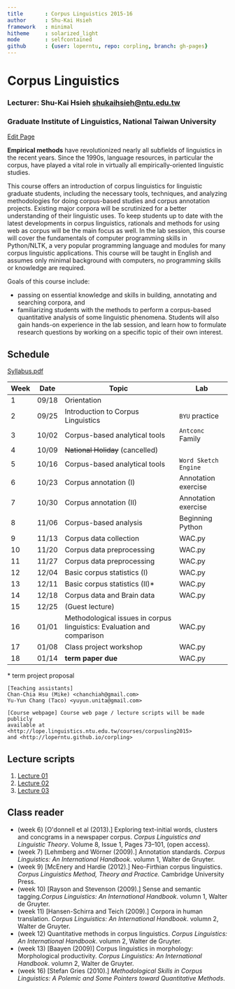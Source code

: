 ```yaml
---
title       : Corpus Linguistics 2015-16
author      : Shu-Kai Hsieh
framework   : minimal
hitheme     : solarized_light
mode        : selfcontained
github      : {user: loperntu, repo: corpling, branch: gh-pages}
---
```


# Corpus Linguistics

### Lecturer: Shu-Kai Hsieh <shukaihsieh@ntu.edu.tw>
### Graduate Institute of Linguistics, National Taiwan University
<a href="http://prose.io/#{{site.github.user}}/{{site.github.repo}}/edit/gh-pages/index.Rmd" class="button icon edit">Edit Page</a>




**Empirical methods** have revolutionized nearly all subfields of linguistics in the recent years. Since the 1990s, language resources, in particular the corpus, have played a vital role in virtually all empirically-oriented linguistic studies.

This course offers an introduction of corpus linguistics for linguistic graduate students, including the necessary tools, techniques, and analyzing methodologies for doing corpus-based studies and corpus annotation projects. Existing major corpora will be scrutinized for a better understanding of their linguistic uses. To keep students up to date with the latest developments in corpus linguistics, rationals and methods for using web as corpus will be the main focus as well. In the lab session, this course will cover the fundamentals of computer programming skills in Python/NLTK, a very popular programming language and modules for many corpus linguistic applications. This course will be taught in English and assumes only minimal background with computers, no programming skills or knowledge are required. 

Goals of this course include: 
- passing on essential knowledge and skills in building, annotating and searching corpora, and 
- familiarizing students with the methods to perform a corpus-based quantitative analysis of some linguistic phenomena. Students will also gain hands-on experience in the lab session, and learn how to formulate research questions by working on a specific topic of their own interest.



## Schedule
[Syllabus.pdf](corpus_syllabus15.pdf)


Week | Date   | Topic         | Lab
-----|:------:| ---           | ---
1    | 09/18  | Orientation   | 
2    | 09/25  | Introduction to Corpus Linguistics | `BYU` practice
3    | 10/02  | Corpus-based analytical tools    | `Antconc` Family
4    | 10/09  | ~~National Holiday~~ (cancelled) | 
5    | 10/16	| Corpus-based analytical tools | `Word Sketch Engine`
6    | 10/23	| Corpus annotation (I) | Annotation exercise 
7    | 10/30  | Corpus annotation (II)         | Annotation exercise 
8    | 11/06	| Corpus-based analysis          | Beginning Python
9    | 11/13	| Corpus data collection         | WAC.py
10   | 11/20	| Corpus data preprocessing      | WAC.py
11 	 | 11/27	| Corpus data preprocessing      | WAC.py
12 	 | 12/04	| Basic corpus statistics (I)    | WAC.py
13 	 | 12/11	| Basic corpus statistics (II)*  | WAC.py
14 	 | 12/18	| Corpus data and Brain data     | WAC.py
15 	 | 12/25	| (Guest lecture)   					   | 
16 	 | 01/01	| Methodological issues in corpus linguistics: Evaluation and comparison                               					 | WAC.py
17 	 | 01/08	| Class project workshop			  | WAC.py
18 	 | 01/14	| **term paper due**            | WAC.py


\* term project proposal


```
[Teaching assistants] 
Chan-Chia Hsu (Mike) <chanchiah@gmail.com>
Yu-Yun Chang (Taco) <yuyun.unita@gmail.com>
	
[Course webpage] Course web page / lecture scripts will be made publicly 
available at <http://lope.linguistics.ntu.edu.tw/courses/corpusling2015> 
and <http://loperntu.github.io/corpling>

```
## Lecture scripts

1. [Lecture 01](lectures/01/index.html)
2. [Lecture 02](lectures/02/index.html)
3. [Lecture 03](lectures/03/index.html)

## Class reader


- (week 6) [O'donnell et al (2013).] Exploring text-initial words, clusters and concgrams in a newspaper corpus. *Corpus Linguistics and Linguistic Theory*. Volume 8, Issue 1, Pages 73–101, (open access). 
- (week 7) [Lehmberg and Wörner (2009).] Annotation standards. *Corpus Linguistics: An International Handbook*. volumn 1, Walter de Gruyter. 
- (week 9) [McEnery and Hardie (2012).] Neo-Firthian corpus linguistics. *Corpus Linguistics Method, Theory and Practice.* Cambridge University Press.
- (week 10) [Rayson and Stevenson (2009).] Sense and semantic tagging.*Corpus Linguistics: An International Handbook*. volumn 1, Walter de Gruyter. 
- (week 11) [Hansen-Schirra and Teich (2009).] Corpora in human translation. *Corpus Linguistics: An International Handbook*. volumn 2, Walter de Gruyter. 
- (week 12) Quantitative methods in corpus linguistics. *Corpus Linguistics: An International Handbook*. volumn 2, Walter de Gruyter. 
- (week 13) [Baayen (2009)] Corpus linguistics in morphology: Morphological
productivity. *Corpus Linguistics: An International Handbook*. volumn 2, Walter de Gruyter.
- (week 16) [Stefan Gries (2010).] *Methodological Skills in Corpus Linguistics: A Polemic and Some Pointers toward Quantitative Methods*.






